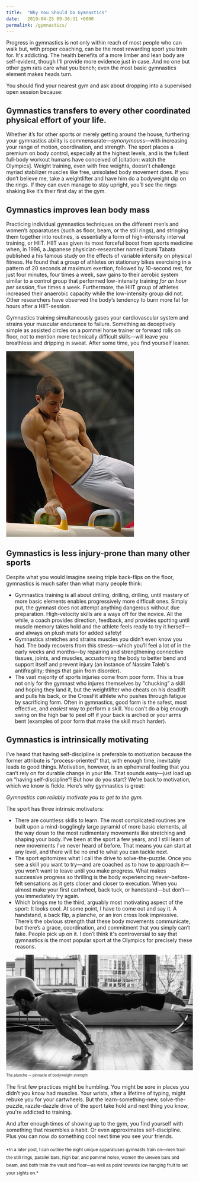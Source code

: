 ```yaml
---
title:  "Why You Should Do Gymnastics"
date:   2019-04-25 09:36:31 +0000
permalink: /gymnastics/
---
```

Progress in gymnastics is not only within reach of most people who can walk but, with proper coaching, can be the most rewarding sport you train for. It's addicting. The health benefits of a more limber and lean body are self-evident, though I'll provide more evidence just in case. And no one but other gym rats care what you bench; even the most basic gymnastics element makes heads turn.

You should find your nearest gym and ask about dropping into a supervised open session because:
## Gymnastics transfers to every other coordinated physical effort of your life.
Whether it’s for other sports or merely getting around the house, furthering your gymnastics ability is commensurate—*synonymous*s—with increasing your range of motion, coordination, and strength. The sport places a premium on body control, especially at the highest levels, and is the fullest full-body workout humans have conceived of [citation: watch the Olympics]. Weight training, even with free weights, doesn't challenge myriad stabilizer muscles like free, unisolated body movement does. If you don’t believe me, take a weightlifter and have him do a bodyweight dip on the rings. If they can even manage to stay upright, you’ll see the rings shaking like it’s their first day at the gym. 

## Gymnastics improves lean body mass

Practicing individual gymnastics techniques on the different men’s and women’s apparatuses (such as floor, beam, or the still rings), and stringing them together into routines, is essentially a form of high-intensity interval training, or HIIT. HIIT was given its most forceful boost from sports medicine when, in 1996, a Japanese physician-researcher named Izumi Tabata published a his famous study on the effects of variable intensity on physical fitness. He found that a group of athletes on stationary bikes exercising in a pattern of 20 seconds at maximum exertion, followed by 10-second rest, for just four minutes, four times a week, saw gains to their aerobic system similar to a control group that performed low-intensity training *for an hour per session*, five times a week. Furthermore, the HIIT group of athletes increased their anaerobic capacity while the low-intensity group did not. Other researchers have observed the body’s tendency to burn more fat for hours after a HIIT-session. 

<!-- 

Old image with syntax that I'll leave for reference
<center>
<img src="/assets/images/why_you_should_do_gymnastics/circle-drill.gif" alt='"Mushroom" circle drills'>
<br>
<small>Bucket-assisted circles on a "mushroom" trainer</small>
</center>
<br>
 -->

Gymnastics training simultaneously gases your cardiovascular system and strains your muscular endurance to failure. Something as deceptively simple as assisted circles on a pommel horse trainer or forward rolls on floor, not to mention more technically difficult skills--will leave you breathless and dripping in sweat. After some time, you find yourself leaner.

![Male gymnast on pommel horse](/assets/images/why_you_should_do_gymnastics/male-gymnast-body.jpg "Male gymnast on pommel horse")


## Gymnastics is less injury-prone than many other sports

Despite what you would imagine seeing triple back-flips on the floor, gymnastics is much safer than what many people think:
- Gymnastics training is all about drilling, drilling, drilling, until mastery of more basic elements enables progressively more difficult ones. Simply put, the gymnast does not attempt anything dangerous without due preparation. High-velocity skills are a ways off for the novice. All the while, a coach provides direction, feedback, and provides spotting  until muscle memory takes hold and the athlete feels ready to try it herself—and always on plush mats for added safety!
- Gymnastics stretches and strains muscles you didn’t even know you had. The body recovers from this stress—which you’ll feel a lot of in the early weeks and months—by repairing and strengthening connective tissues, joints, and muscles, accustoming the body to better bend and support itself and prevent injury (an instance of Nassim Taleb's antifragility; things that gain from disorder).
- The vast majority of sports injuries come from poor form. This is true not only for the gymnast who injures themselves by "chucking” a skill and hoping they land it, but the weightlifter who cheats on his deadlift and pulls his back, or the CrossFit athlete who pushes through fatigue by sacrificing form. Often in gymnastics, good form is the safest, most effective, and *easiest* way to perform a skill. You can’t do a big enough swing on the high bar to peel off if your back is arched or your arms bent (examples of poor form that make the skill much harder).

## Gymnastics is intrinsically motivating

I’ve heard that having self-discipline is preferable to motivation because the former attribute is “process-oriented” that, with enough time, inevitably leads to good things. Motivation, however, is an ephemeral feeling that you can’t rely on for durable change in your life. That sounds easy—just load up on “having self-discipline”! But how do you start? We're back to motivation, which we know is fickle. Here’s why gymnastics is great:

*Gymnastics can reliably motivate you to get to the gym.*

The sport has three intrinsic motivators:
- There are countless skills to learn. The most complicated routines are built upon a mind-bogglingly large pyramid of more basic elements, all the way down to the most rudimentary movements like stretching and shaping your body. I've been at the sport a few years, and I still learn of new movements I've never heard of before. That means you can start at any level, and there will be no end to what you can tackle next.
- The sport epitomizes what I call the drive to solve-the-puzzle. Once you see a skill you want to try—and are coached as to how to approach it—you won’t want to leave until you make progress. What makes successive progress so thrilling is the body experiencing never-before-felt sensations as it gets closer and closer to execution. When you almost make your first cartwheel, back tuck, or handstand—but don’t—you immediately try again. 
- Which brings me to the third, arguably most motivating aspect of the sport: It looks cool. At some point, I have to come out and say it. A handstand, a back flip, a planche, or an iron cross look impressive. There’s the obvious strength that these body movements communicate, but there’s a grace, coordination, and commitment that you simply can’t fake. People pick up on it. I don’t think it's controversial to say that gymnastics is the most popular sport at the Olympics for precisely these reasons.

![Male gymnast on pommel horse](/assets/images/why_you_should_do_gymnastics/planche.jpg "Planche, the pinnacle of bodyweight strength")
<sup><sub>The planche -- pinnacle of bodyweight strength</sub></sup>

The first few practices might be humbling. You might be sore in places you didn’t you know had muscles. Your wrists, after a lifetime of typing, might rebuke you for your cartwheels. But the learn-something-new, solve-the-puzzle, razzle-dazzle drive of the sport take hold and next thing you know, you're addicted to training.

And after enough times of showing up to the gym, you find yourself with something that resembles a habit. Or even approximates self-discipline. Plus you can now do something cool next time you see your friends.

<sub>
*In a later post, I can outline the eight unique apparatuses gymnasts train on—men train the still rings, parallel bars, high bar, and pommel horse, women the uneven bars and beam, and both train the vault and floor—as well as point towards low hanging fruit to set your sights on.*</sub>
